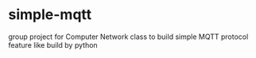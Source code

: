 # simple-mqtt
group project for Computer Network class to build simple MQTT protocol feature like build by python
